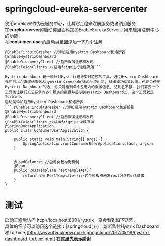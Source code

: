 # springcloud-eureka-servercenter
使用eureka来作为云服务中心，让其它工程来注册服务或者调用服务  
在**eureka-server**的启动类里面添加@EnableEurekaServer，用来启用注册中心的功能  
在**consumer-user**的启动类里面添加一下几个注解  
```
@EnableCircuitBreaker //添加启用Hystrix Dashboard和熔断器
@EnableHystrixDashboard
@EnableDiscoveryClient //启用服务注册和发现
@EnableFeignClients //启用feign进行远程调用```  

Hystrix-dashboard是一款针对Hystrix进行实时监控的工具，通过Hystrix Dashboard我们可以在直观地看到各Hystrix Command的请求响应时间, 请求成功率等数据。但是只使用Hystrix Dashboard的话, 你只能看到单个应用内的服务信息, 这明显不够. 我们需要一个工具能让我们汇总系统内多个服务的数据并显示到Hystrix Dashboard上, 这个工具就是Turbine.    
启动类添加启用Hystrix Dashboard和熔断器   
``` @EnableCircuitBreaker //添加启用Hystrix Dashboard和熔断器
@EnableHystrixDashboard
@EnableDiscoveryClient //启用服务注册和发现
@EnableFeignClients //启用feign进行远程调用
@SpringBootApplication
public class ConsumerUserApplication {

    public static void main(String[] args) {
        SpringApplication.run(ConsumerUserApplication.class, args);
    }


    @LoadBalanced //启用负载均衡机制
    @Bean
    public RestTemplate restTemplate(){
        return new RestTemplate();//这个模板用来发rest风格的url请求
    }
}

```
# 测试  
启动工程后访问 http://localhost:8001/hystrix，将会看到如下界面：  
具体的细节可以访问这个链接：[springcloud(五)：熔断监控Hystrix Dashboard和Turbine][http://www.ityouknow.com/springcloud/2017/05/18/hystrix-dashboard-turbine.html]  **在这里先表示感谢**
